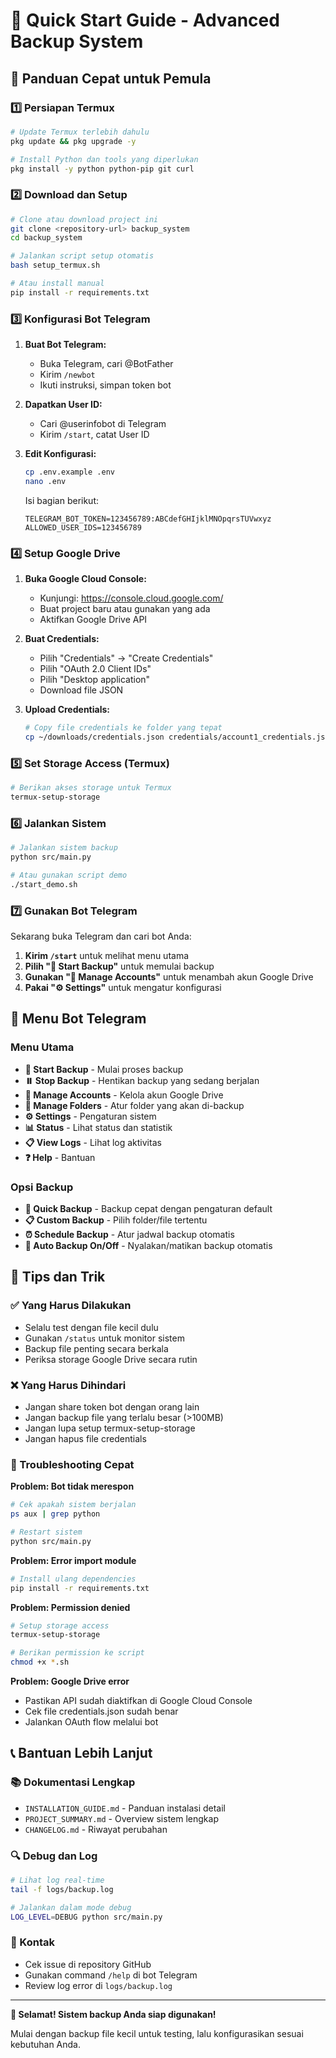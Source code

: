 # 🚀 Quick Start Guide - Advanced Backup System

## 📱 Panduan Cepat untuk Pemula

### 1️⃣ Persiapan Termux
```bash
# Update Termux terlebih dahulu
pkg update && pkg upgrade -y

# Install Python dan tools yang diperlukan
pkg install -y python python-pip git curl
```

### 2️⃣ Download dan Setup
```bash
# Clone atau download project ini
git clone <repository-url> backup_system
cd backup_system

# Jalankan script setup otomatis
bash setup_termux.sh

# Atau install manual
pip install -r requirements.txt
```

### 3️⃣ Konfigurasi Bot Telegram
1. **Buat Bot Telegram:**
   - Buka Telegram, cari @BotFather
   - Kirim `/newbot`
   - Ikuti instruksi, simpan token bot

2. **Dapatkan User ID:**
   - Cari @userinfobot di Telegram
   - Kirim `/start`, catat User ID

3. **Edit Konfigurasi:**
   ```bash
   cp .env.example .env
   nano .env
   ```
   
   Isi bagian berikut:
   ```env
   TELEGRAM_BOT_TOKEN=123456789:ABCdefGHIjklMNOpqrsTUVwxyz
   ALLOWED_USER_IDS=123456789
   ```

### 4️⃣ Setup Google Drive
1. **Buka Google Cloud Console:**
   - Kunjungi: https://console.cloud.google.com/
   - Buat project baru atau gunakan yang ada
   - Aktifkan Google Drive API

2. **Buat Credentials:**
   - Pilih "Credentials" → "Create Credentials"
   - Pilih "OAuth 2.0 Client IDs"
   - Pilih "Desktop application"
   - Download file JSON

3. **Upload Credentials:**
   ```bash
   # Copy file credentials ke folder yang tepat
   cp ~/downloads/credentials.json credentials/account1_credentials.json
   ```

### 5️⃣ Set Storage Access (Termux)
```bash
# Berikan akses storage untuk Termux
termux-setup-storage
```

### 6️⃣ Jalankan Sistem
```bash
# Jalankan sistem backup
python src/main.py

# Atau gunakan script demo
./start_demo.sh
```

### 7️⃣ Gunakan Bot Telegram

Sekarang buka Telegram dan cari bot Anda:

1. **Kirim `/start`** untuk melihat menu utama
2. **Pilih "📱 Start Backup"** untuk memulai backup
3. **Gunakan "👥 Manage Accounts"** untuk menambah akun Google Drive
4. **Pakai "⚙️ Settings"** untuk mengatur konfigurasi

## 🎯 Menu Bot Telegram

### Menu Utama
- **📱 Start Backup** - Mulai proses backup
- **⏸️ Stop Backup** - Hentikan backup yang sedang berjalan
- **👥 Manage Accounts** - Kelola akun Google Drive
- **📁 Manage Folders** - Atur folder yang akan di-backup
- **⚙️ Settings** - Pengaturan sistem
- **📊 Status** - Lihat status dan statistik
- **📋 View Logs** - Lihat log aktivitas
- **❓ Help** - Bantuan

### Opsi Backup
- **🚀 Quick Backup** - Backup cepat dengan pengaturan default
- **📋 Custom Backup** - Pilih folder/file tertentu
- **⏰ Schedule Backup** - Atur jadwal backup otomatis
- **🔄 Auto Backup On/Off** - Nyalakan/matikan backup otomatis

## 🔧 Tips dan Trik

### ✅ Yang Harus Dilakukan
- Selalu test dengan file kecil dulu
- Gunakan `/status` untuk monitor sistem
- Backup file penting secara berkala
- Periksa storage Google Drive secara rutin

### ❌ Yang Harus Dihindari
- Jangan share token bot dengan orang lain
- Jangan backup file yang terlalu besar (>100MB)
- Jangan lupa setup termux-setup-storage
- Jangan hapus file credentials

### 🚨 Troubleshooting Cepat

**Problem: Bot tidak merespon**
```bash
# Cek apakah sistem berjalan
ps aux | grep python

# Restart sistem
python src/main.py
```

**Problem: Error import module**
```bash
# Install ulang dependencies
pip install -r requirements.txt
```

**Problem: Permission denied**
```bash
# Setup storage access
termux-setup-storage

# Berikan permission ke script
chmod +x *.sh
```

**Problem: Google Drive error**
- Pastikan API sudah diaktifkan di Google Cloud Console
- Cek file credentials.json sudah benar
- Jalankan OAuth flow melalui bot

## 📞 Bantuan Lebih Lanjut

### 📚 Dokumentasi Lengkap
- `INSTALLATION_GUIDE.md` - Panduan instalasi detail
- `PROJECT_SUMMARY.md` - Overview sistem lengkap
- `CHANGELOG.md` - Riwayat perubahan

### 🔍 Debug dan Log
```bash
# Lihat log real-time
tail -f logs/backup.log

# Jalankan dalam mode debug
LOG_LEVEL=DEBUG python src/main.py
```

### 📱 Kontak
- Cek issue di repository GitHub
- Gunakan command `/help` di bot Telegram
- Review log error di `logs/backup.log`

---

**🎉 Selamat! Sistem backup Anda siap digunakan!**

Mulai dengan backup file kecil untuk testing, lalu konfigurasikan sesuai kebutuhan Anda.
